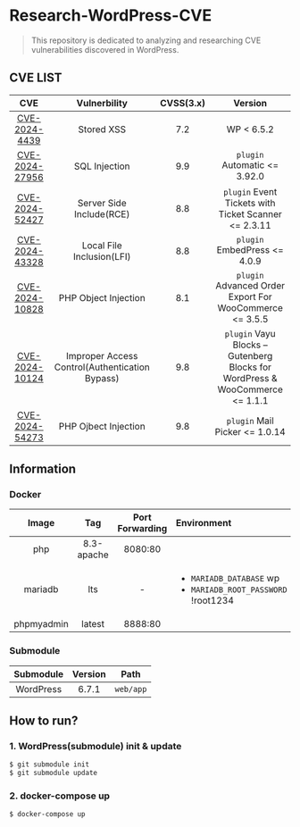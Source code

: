 # Research-WordPress-CVE

> This repository is dedicated to analyzing and researching CVE vulnerabilities discovered in WordPress.

## CVE LIST
|CVE|Vulnerbility|CVSS(3.x)|Version|
|:-:|:----------:|:-------:|:---------------:|
|[CVE-2024-4439](https://github.com/DoTTak/Research-WordPress-CVE/tree/CVE-2024-4439)|Stored XSS|7.2|WP < 6.5.2|
|[CVE-2024-27956](https://github.com/DoTTak/Research-WordPress-CVE/tree/CVE-2024-27956)|SQL Injection|9.9|`plugin` Automatic <= 3.92.0|
|[CVE-2024-52427](https://github.com/DoTTak/Research-WordPress-CVE/tree/CVE-2024-52427)|Server Side Include(RCE)|8.8|`plugin` Event Tickets with Ticket Scanner <= 2.3.11|
|[CVE-2024-43328](https://github.com/DoTTak/Research-WordPress-CVE/tree/CVE-2024-43328)|Local File Inclusion(LFI)|8.8|`plugin` EmbedPress <= 4.0.9|
|[CVE-2024-10828](https://github.com/DoTTak/Research-WordPress-CVE/tree/CVE-2024-10828)|PHP Object Injection|8.1|`plugin` Advanced Order Export For WooCommerce <= 3.5.5|
|[CVE-2024-10124](https://github.com/DoTTak/Research-WordPress-CVE/tree/CVE-2024-10124)|Improper Access Control(Authentication Bypass)|9.8|`plugin` Vayu Blocks – Gutenberg Blocks for WordPress & WooCommerce <= 1.1.1|
|[CVE-2024-54273](https://github.com/DoTTak/Research-WordPress-CVE/tree/CVE-2024-54273)|PHP Ojbect Injection|9.8|`plugin` Mail Picker <= 1.0.14|

## Information

### Docker
|Image|Tag|Port Forwarding|Environment|
|:---:|:-:|:--:|:----|
|php|8.3-apache|8080:80| |
|mariadb|lts| - | <ul><li>`MARIADB_DATABASE` wp</li><li>`MARIADB_ROOT_PASSWORD` !root1234</li></ul> |
|phpmyadmin|latest|8888:80| |


### Submodule
|Submodule|Version|Path|
|:-------:|:-----:|:--:|
|WordPress|6.7.1|`web/app`|


## How to run?

### 1. WordPress(submodule) init & update
```bash
$ git submodule init
$ git submodule update
```

### 2. docker-compose up
```bash
$ docker-compose up
```

